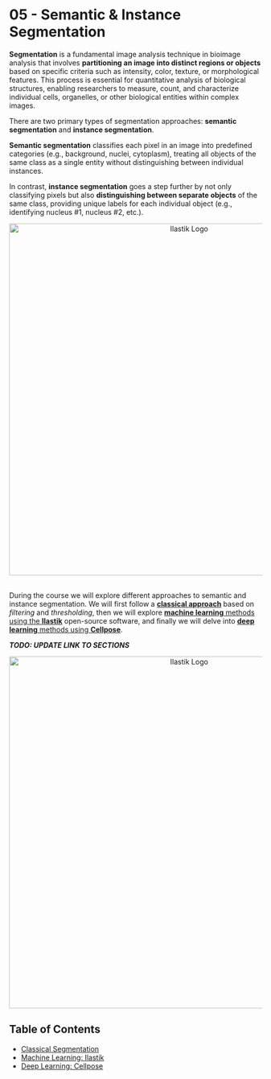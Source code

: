 # 05 - <i class="fa-solid fa-disease"></i> Semantic & Instance Segmentation

**Segmentation** is a fundamental image analysis technique in bioimage analysis that involves **partitioning an image into distinct regions or objects** based on specific criteria such as intensity, color, texture, or morphological features. This process is essential for quantitative analysis of biological structures, enabling researchers to measure, count, and characterize individual cells, organelles, or other biological entities within complex images.

There are two primary types of segmentation approaches: **semantic segmentation** and **instance segmentation**.

**Semantic segmentation** classifies each pixel in an image into predefined categories (e.g., background, nuclei, cytoplasm), treating all objects of the same class as a single entity without distinguishing between individual instances.

In contrast, **instance segmentation** goes a step further by not only classifying pixels but also **distinguishing between separate objects** of the same class, providing unique labels for each individual object (e.g., identifying nucleus #1, nucleus #2, etc.).

<div align="center"> <img src="../../_static/images/seg.png" alt="Ilastik Logo" width="700"> </div><br>

During the course we will explore different approaches to semantic and instance segmentation. We will first follow a [**classical approach**](./classic/classic.md) based on *filtering* and *thresholding*, then we will explore [**machine learning** methods using the **Ilastik**](./machine_learning/intro_to_ilastik.md) open-source software, and finally we will delve into [**deep learning** methods using **Cellpose**](./deep_learning/deep_learning_with_cellpose.md).

***TODO: UPDATE LINK TO SECTIONS***

<div align="center"> <img src="../../_static/images/seg_methods.png" alt="Ilastik Logo" width="700"> </div>

## Table of Contents

- [Classical Segmentation](./classic/classic.md)
- [Machine Learning: Ilastik](./machine_learning/intro_to_ilastik.md)
- [Deep Learning: Cellpose](./deep_learning/deep_learning_with_cellpose.md)

